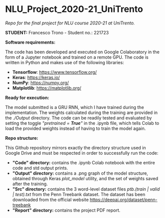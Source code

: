 # NLU_Project_2020-21_UniTrento
*Repo for the final project for NLU course 2020-21 at UniTrento.*



**STUDENT:** Francesco Trono - Student no.: 221723

**Software requirements:** 

The code has been developed and executed on Google Colaboratory in the form of a Jupyter notebook and trained on a remote GPU. The code is written in Python and makes use of the following libraries:

* **Tensorflow**: https://www.tensorflow.org/
* **Keras**: https://keras.io/
* **NumPy**: https://numpy.org/
* **Matplotlib**: https://matplotlib.org/


**Ready for execution:** 

The model submitted is a GRU RNN, which I have trained during the implementation. The weights calculated during the training are provided in the *./Output* directory. The code can be readily tested and evaluated by setting the toggle *"pretrained = **True**"* in the .ipynb file, which tells Colab to load the provided weights instead of having to train the model again.


**Repo structure:**

This Github repository mirrors exactly the directory structure used in Google Drive and must be respected in order to successfully run the code:
* **"Code" directory:** contains the .ipynb Colab notebook with the entire code and std output prints.
* **"Output" directory:** contains a .png graph of the model structure, obtained through Keras *plot_model* utility, and the set of weights saved after the training.
* **"Src" directory:** contains the 3 word-level dataset files *ptb.(train | valid | test).txt* from the Penn Treebank dataset. The dataset has been downloaded from the official website https://deepai.org/dataset/penn-treebank 
* **"Report" directory:** contains the project PDF report.
